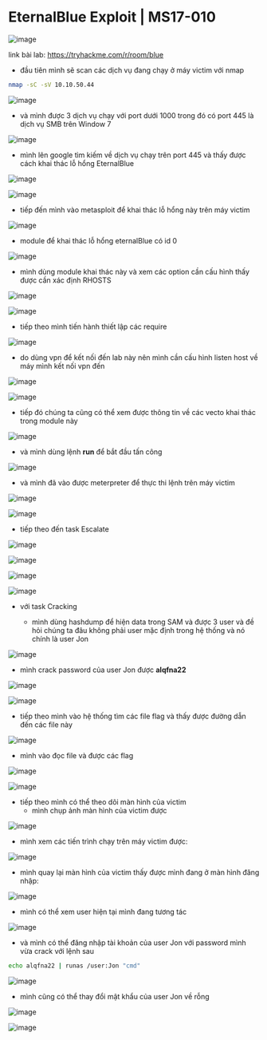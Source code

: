 # EternalBlue Exploit | MS17-010

![image](https://hackmd.io/_uploads/SkQgdHCJ0.png)

link bài lab: https://tryhackme.com/r/room/blue

- đầu tiên mình sẽ scan các dịch vụ đang chạy ở máy victim với nmap

```bash
nmap -sC -sV 10.10.50.44
```

![image](https://hackmd.io/_uploads/rygBEXRkA.png)

- và mình được 3 dịch vụ chạy với port dưới 1000 trong đó có port 445 là dịch vụ SMB trên Window 7

![image](https://hackmd.io/_uploads/r1b8EXC1C.png)

- mình lên google tìm kiếm về dịch vụ chạy trên port 445 và thấy được cách khai thác lỗ hổng EternalBlue

![image](https://hackmd.io/_uploads/BJ9YV7RyA.png)

![image](https://hackmd.io/_uploads/HkFi6XAkC.png)

- tiếp đến mình vào metasploit để khai thác lỗ hổng này trên máy victim

![image](https://hackmd.io/_uploads/B16VrQAyA.png)

- module để khai thác lỗ hổng eternalBlue có id 0

![image](https://hackmd.io/_uploads/S1SbLQCk0.png)

- mình dùng module khai thác này và xem các option cần cấu hình thấy được cần xác định RHOSTS

![image](https://hackmd.io/_uploads/BJ9DLXCkA.png)

![image](https://hackmd.io/_uploads/SyvqpQ01C.png)

- tiếp theo mình tiến hành thiết lập các require

![image](https://hackmd.io/_uploads/BJqpL70JR.png)

- do dùng vpn để kết nối đến lab này nên mình cần cấu hình listen host về máy mình kết nối vpn đến

![image](https://hackmd.io/_uploads/r1HMvmCkR.png)

![image](https://hackmd.io/_uploads/Hyu8wXRkR.png)

- tiếp đó chúng ta cũng có thể xem được thông tin về các vecto khai thác trong module này

![image](https://hackmd.io/_uploads/Sk1cwXAk0.png)

- và mình dùng lệnh **run** để bắt đầu tấn công

![image](https://hackmd.io/_uploads/S1PLOQR10.png)

- và mình đã vào được meterpreter để thực thi lệnh trên máy victim

![image](https://hackmd.io/_uploads/SJlEYXRJC.png)

![image](https://hackmd.io/_uploads/HJUFtXAJR.png)

- tiếp theo đến task Escalate

![image](https://hackmd.io/_uploads/HytAtQ0yA.png)

![image](https://hackmd.io/_uploads/rkMXcXC1C.png)

![image](https://hackmd.io/_uploads/r1ISqXAkC.png)

![image](https://hackmd.io/_uploads/rJwFT7RJA.png)

- với task Cracking

  - mình dùng hashdump để hiện data trong SAM và được 3 user và đề hỏi chúng ta đâu không phải user mặc định trong hệ thống và nó chính là user Jon

![image](https://hackmd.io/_uploads/SyXxom0kC.png)

- mình crack password của user Jon được **alqfna22**

![image](https://hackmd.io/_uploads/SJu0jXAkR.png)

![image](https://hackmd.io/_uploads/HyZOpQ01A.png)

- tiếp theo mình vào hệ thống tìm các file flag và thấy được đường dẫn đến các file này

![image](https://hackmd.io/_uploads/ryXwnmCkA.png)

- mình vào đọc file và được các flag

![image](https://hackmd.io/_uploads/HynxTXRJA.png)

![image](https://hackmd.io/_uploads/BybDpX01R.png)

- tiếp theo mình có thể theo dõi màn hình của victim
  - mình chụp ảnh màn hình của victim được

![image](https://hackmd.io/_uploads/rypT0Q0JA.png)

- mình xem các tiến trình chạy trên máy victim được:

![image](https://hackmd.io/_uploads/SkOIkNAJA.png)

- mình quay lại màn hình của victim thấy được mình đang ở màn hình đăng nhập:

![image](https://hackmd.io/_uploads/BkrSgVAJ0.png)

- mình có thể xem user hiện tại mình đang tương tác

![image](https://hackmd.io/_uploads/SJ3vWER1A.png)

- và mình có thể đăng nhập tài khoản của user Jon với password mình vừa crack với lệnh sau

```bash
echo alqfna22 | runas /user:Jon "cmd"
```

![image](https://hackmd.io/_uploads/S1cnX4Ak0.png)

- mình cũng có thể thay đổi mật khẩu của user Jon về rỗng

![image](https://hackmd.io/_uploads/S1O0E40y0.png)

![image](https://hackmd.io/_uploads/SJYFVERkR.png)
